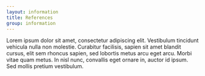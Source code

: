 ```yaml
---
layout: information
title: References
group: information
---
```


Lorem ipsum dolor sit amet, consectetur adipiscing elit. Vestibulum tincidunt vehicula nulla non molestie. Curabitur facilisis, sapien sit amet blandit cursus, elit sem rhoncus sapien, sed lobortis metus arcu eget arcu. Morbi vitae quam metus. In nisl nunc, convallis eget ornare in, auctor id ipsum. Sed mollis pretium vestibulum.